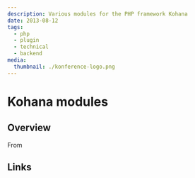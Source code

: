 ```yaml
---
description: Various modules for the PHP framework Kohana
date: 2013-08-12
tags:
  - php
  - plugin
  - technical
  - backend
media:
  thumbnail: ./konference-logo.png
---
```


# Kohana modules

## Overview

From

## Links


